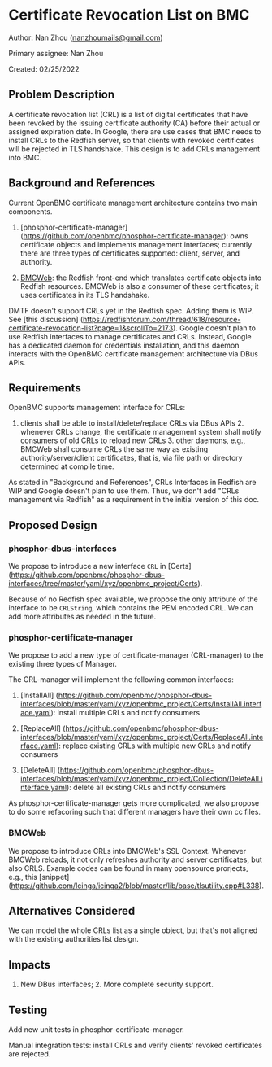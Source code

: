 # Certificate Revocation List on BMC

Author: Nan Zhou (nanzhoumails@gmail.com)

Primary assignee: Nan Zhou

Created: 02/25/2022

## Problem Description

A certificate revocation list (CRL) is a list of digital certificates that
have been revoked by the issuing certificate authority (CA) before their
actual or assigned expiration date. In Google, there are use cases that BMC
needs to install CRLs to the Redfish server, so that clients with revoked
certificates will be rejected in TLS handshake. This design is to add CRLs
management into BMC.

## Background and References

Current OpenBMC certificate management architecture contains two main
components.

1. [phosphor-certificate-manager]
(https://github.com/openbmc/phosphor-certificate-manager): owns certificate
objects and implements management interfaces; currently there are three types
of certificates supported: client, server, and authority.

2. [BMCWeb](https://github.com/openbmc/bmcweb): the Redfish front-end which
translates certificate objects into Redfish resources. BMCWeb is also a
consumer of these certificates; it uses certificates in its TLS handshake.

DMTF doesn't support CRLs yet in the Redfish spec. Adding them is WIP. See
[this discussion]
(https://redfishforum.com/thread/618/resource-certificate-revocation-list?page=1&scrollTo=2173).
Google doesn't plan to use Redfish interfaces to manage certificates and
CRLs. Instead, Google has a dedicated daemon for credentials installation,
and this daemon interacts with the OpenBMC certificate management
architecture via DBus APIs.

## Requirements

OpenBMC supports management interface for CRLs:

1. clients shall be able to install/delete/replace CRLs via DBus APIs 2.
whenever CRLs change, the certificate management system shall notify
consumers of old CRLs to reload new CRLs 3. other daemons, e.g., BMCWeb shall
consume CRLs the same way as existing authority/server/client certificates,
that is, via file path or directory determined at compile time.

As stated in "Background and References", CRLs Interfaces in Redfish are WIP
and Google doesn't plan to use them. Thus, we don't add "CRLs management via
Redfish" as a requirement in the initial version of this doc.

## Proposed Design

### phosphor-dbus-interfaces

We propose to introduce a new interface `CRL` in [Certs]
(https://github.com/openbmc/phosphor-dbus-interfaces/tree/master/yaml/xyz/openbmc_project/Certs).

Because of no Redfish spec available, we propose the only attribute of the
interface to be `CRLString`, which contains the PEM encoded CRL. We can add
more attributes as needed in the future.

### phosphor-certificate-manager

We propose to add a new type of certificate-manager (CRL-manager) to the
existing three types of Manager.

The CRL-manager will implement the following common interfaces:

1. [InstallAll]
(https://github.com/openbmc/phosphor-dbus-interfaces/blob/master/yaml/xyz/openbmc_project/Certs/InstallAll.interface.yaml):
install multiple CRLs and notify consumers

2. [ReplaceAll]
(https://github.com/openbmc/phosphor-dbus-interfaces/blob/master/yaml/xyz/openbmc_project/Certs/ReplaceAll.interface.yaml):
replace existing CRLs with multiple new CRLs and notify consumers

3. [DeleteAll]
(https://github.com/openbmc/phosphor-dbus-interfaces/blob/master/yaml/xyz/openbmc_project/Collection/DeleteAll.interface.yaml):
delete all existing CRLs and notify consumers

As phosphor-certificate-manager gets more complicated, we also propose to do
some refacoring such that different managers have their own cc files.

### BMCWeb

We propose to introduce CRLs into BMCWeb's SSL Context. Whenever BMCWeb
reloads, it not only refreshes authority and server certificates, but also
CRLS. Example codes can be found in many opensource prorjects, e.g., this
[snippet]
(https://github.com/Icinga/icinga2/blob/master/lib/base/tlsutility.cpp#L338).

## Alternatives Considered

We can model the whole CRLs list as a single object, but that's not aligned
with the existing authorities list design.

## Impacts

1. New DBus interfaces; 2. More complete security support.

## Testing

Add new unit tests in phosphor-certificate-manager.

Manual integration tests: install CRLs and verify clients' revoked
certificates are rejected.
